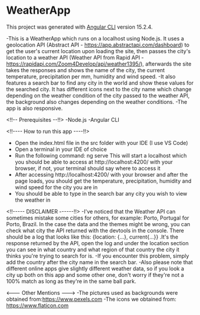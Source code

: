 # WeatherApp

This project was generated with [Angular CLI](https://github.com/angular/angular-cli) version 15.2.4.

-This is a WeatherApp which runs on a localhost using Node.js. It uses a geolocation API (Abstract API - https://app.abstractapi.com/dashboard) to get the user's current location upon loading the site, then passes the city's location to a weather API (Weather API from Rapid API - https://rapidapi.com/Zoom4Develop/api/weather1395/), afterwards the site takes the responses and shows the name of the city, the current temperature, precipitation per mm, humidity and wind speed.
-It also features a search bar to find any city in the world and show these values for the searched city. It has different icons next to the city name which change depending on the weather condition of the city passed to the weather API, the background also changes depending on the weather conditions.
-The app is also responsive.

<!!-- Prerequisites --!!>
-Node.js
-Angular CLI

<!!---- How to run this app ----!!>
- Open the index.html file in the src folder with your IDE (I use VS Code)
- Open a terminal in your IDE of choice 
- Run the following command: ng serve    This will start a localhost which you should be able to access at http://localhost:4200/   with your browser, if not, your terminal should say where to access it
- After accessing http://localhost:4200/ with your browser and after the page loads, you should get the temperature, precipitation, humidity and wind speed for the city you are in
- You should be able to type in the search bar any city you wish to view the weather in

<!!----- DISCLAIMER ------!!>
-I've noticed that the Weather API can sometimes mistake some cities for others, for example: Porto, Portugal for Porto, Brazil. In the case the data and the themes might be wrong, you can check what city the API returned with the devtools in the console. There should be a log that looks like this: {location: {...}, current{...}}   .It's the response returned by the API, open the log and under the location section you can see in what country and what region of that country the city it thinks you're trying to search for is.
-If you encounter this problem, simply add the country after the city name in the search bar.
-Also please note that different online apps give slightly different weather data, so if you look a city up both on this app and some other one, don't worry if they're not a 100% match as long as they're in the same ball park. 

<--- Other Mentions --->
-The pictures used as backgrounds were obtained from:https://www.pexels.com
-The icons we obtained from: https://www.flaticon.com

